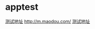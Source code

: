 # apptest
[测试地址](http://m.maodou.com)
        <http://m.maodou.com/>
        <a href="http://m.maodou.com"/>测试地址</a>
